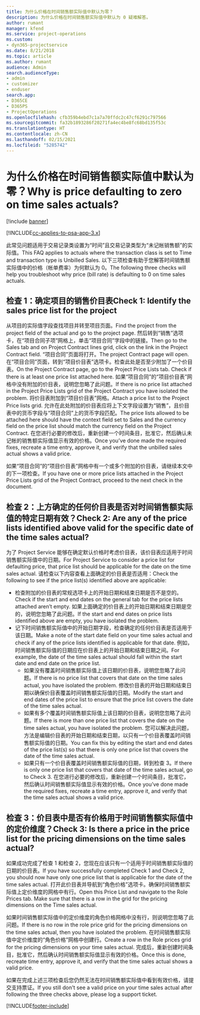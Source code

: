 ```yaml
---
title: 为什么价格在时间销售额实际值中默认为零？
description: 为什么价格在时间销售额实际值中默认为 0 疑难解答。
author: rumant
manager: kfend
ms.service: project-operations
ms.custom:
- dyn365-projectservice
ms.date: 8/21/2018
ms.topic: article
ms.author: rumant
audience: Admin
search.audienceType:
- admin
- customizer
- enduser
search.app:
- D365CE
- D365PS
- ProjectOperations
ms.openlocfilehash: cfb359b4ebd7c1a7a70ffdc2c47cf6291c797566
ms.sourcegitcommit: fa32b1893286f20271fa4ec4be8fc68bd135f53c
ms.translationtype: HT
ms.contentlocale: zh-CN
ms.lasthandoff: 02/15/2021
ms.locfileid: "5285742"
---
```

# <a name="why-is-price-defaulting-to-zero-on-time-sales-actuals"></a><span data-ttu-id="68ae0-103">为什么价格在时间销售额实际值中默认为零？</span><span class="sxs-lookup"><span data-stu-id="68ae0-103">Why is price defaulting to zero on time sales actuals?</span></span>

[!include [banner](../includes/psa-now-project-operations.md)]

[!INCLUDE[cc-applies-to-psa-app-3.x](../includes/cc-applies-to-psa-app-3x.md)]

<span data-ttu-id="68ae0-104">此常见问题适用于交易记录类设置为“时间”且交易记录类型为“未记帐销售额”的实际值。</span><span class="sxs-lookup"><span data-stu-id="68ae0-104">This FAQ applies to actuals where the transaction class is set to Time and transaction type is Unbilled Sales.</span></span> <span data-ttu-id="68ae0-105">以下三项检查有助于您解答时间销售额实际值中的价格（帐单费率）为何默认为 0。</span><span class="sxs-lookup"><span data-stu-id="68ae0-105">The following three checks will help you troubleshoot why price (bill rate) is defaulting to 0 on time sales actuals.</span></span>

## <a name="check-1-identify-the-sales-price-list-for-the-project"></a><span data-ttu-id="68ae0-106">检查 1：确定项目的销售价目表</span><span class="sxs-lookup"><span data-stu-id="68ae0-106">Check 1: Identify the sales price list for the project</span></span>

<span data-ttu-id="68ae0-107">从项目的实际值字段查找项目并转至项目页面。</span><span class="sxs-lookup"><span data-stu-id="68ae0-107">Find the project from the project field of the actual and go to the project page.</span></span> <span data-ttu-id="68ae0-108">然后转到“销售”选项卡，在“项目合同子项”网格上，单击“项目合同”字段中的链接。</span><span class="sxs-lookup"><span data-stu-id="68ae0-108">Then go to the Sales tab and on Project Contract lines grid, click on the link in the Project Contract field.</span></span> <span data-ttu-id="68ae0-109">“项目合同”页面将打开。</span><span class="sxs-lookup"><span data-stu-id="68ae0-109">The project Contract page will open.</span></span> <span data-ttu-id="68ae0-110">在“项目合同”页面，转到“项目价目表”选项卡。检查此处是否至少附加了一个价目表。</span><span class="sxs-lookup"><span data-stu-id="68ae0-110">On the Project Contract page, go to the Project Price Lists tab. Check if there is at least one price list attached here.</span></span> <span data-ttu-id="68ae0-111">如果“项目合同”的“项目价目表”网格中没有附加的价目表，说明您忽略了此问题。</span><span class="sxs-lookup"><span data-stu-id="68ae0-111">If there is no price list attached in the Project Price Lists grid of the Project Contract you have isolated the problem.</span></span> <span data-ttu-id="68ae0-112">将价目表附加到“项目价目表”网格。</span><span class="sxs-lookup"><span data-stu-id="68ae0-112">Attach a price list to the Project Price lists grid.</span></span> <span data-ttu-id="68ae0-113">允许在此处附加的价目表应将上下文字段设置为“销售”，且价目表中的货币字段与“项目合同”上的货币字段匹配。</span><span class="sxs-lookup"><span data-stu-id="68ae0-113">The price lists allowed to be attached here should have the context field set to Sales and the currency field on the price list should match the currency field on the Project Contract.</span></span> <span data-ttu-id="68ae0-114">在您进行必要的修改后，重新创建一个时间条目，批准它，然后确认未记帐的销售额实际值显示有效的价格。</span><span class="sxs-lookup"><span data-stu-id="68ae0-114">Once you’ve done made the required fixes, recreate a time entry, approve it, and verify that the unbilled sales actual shows a valid price.</span></span> 

<span data-ttu-id="68ae0-115">如果“项目合同”的“项目价目表”网格中有一个或多个附加的价目表，请继续本文中的下一项检查。</span><span class="sxs-lookup"><span data-stu-id="68ae0-115">If you have one or more price lists attached in the Project Price Lists grid of the Project Contract, proceed to the next check in the document.</span></span>

## <a name="check-2-are-any-of-the-price-lists-identified-above-valid-for-the-specific-date-of-the-time-sales-actual"></a><span data-ttu-id="68ae0-116">检查 2：上方确定的任何价目表是否对时间销售额实际值的特定日期有效？</span><span class="sxs-lookup"><span data-stu-id="68ae0-116">Check 2: Are any of the price lists identified above valid for the specific date of the time sales actual?</span></span>

<span data-ttu-id="68ae0-117">为了 Project Service 能够在确定默认价格时考虑价目表，该价目表应适用于时间销售额实际值中的日期。</span><span class="sxs-lookup"><span data-stu-id="68ae0-117">For Project Service to consider a price list for defaulting price, that price list should be applicable for the date on the time sales actual.</span></span> <span data-ttu-id="68ae0-118">请检查以下内容查看上面确定的价目表是否适用：</span><span class="sxs-lookup"><span data-stu-id="68ae0-118">Check the following to see if the price list(s) identified above are applicable:</span></span>
- <span data-ttu-id="68ae0-119">检查附加的价目表的常规选项卡上的开始日期和结束日期是否不是空的。</span><span class="sxs-lookup"><span data-stu-id="68ae0-119">Check if the start and end dates on the general tab for the price lists attached aren’t empty.</span></span> <span data-ttu-id="68ae0-120">如果上面确定的价目表上的开始日期和结束日期是空的，说明您忽略了此问题。</span><span class="sxs-lookup"><span data-stu-id="68ae0-120">If the start and end dates on price lists identified above are empty, you have isolated the problem.</span></span> 
- <span data-ttu-id="68ae0-121">记下时间销售额实际值中的开始日期字段，检查确定的任何价目表是否适用于该日期。</span><span class="sxs-lookup"><span data-stu-id="68ae0-121">Make a note of the start date field on your time sales actual and check if any of the price lists identified is applicable for that date.</span></span> <span data-ttu-id="68ae0-122">例如，时间销售额实际值的日期应在价目表上的开始日期和结束日期之间。</span><span class="sxs-lookup"><span data-stu-id="68ae0-122">For example, the date of the time sales actual should fall within the start date and end date on the price list.</span></span> 
    - <span data-ttu-id="68ae0-123">如果没有覆盖时间销售额实际值上该日期的价目表，说明您忽略了此问题。</span><span class="sxs-lookup"><span data-stu-id="68ae0-123">If there is no price list that covers that date on the time sales actual, you have isolated the problem.</span></span> <span data-ttu-id="68ae0-124">修改价目表的开始日期和结束日期以确保价目表覆盖时间销售额实际值的日期。</span><span class="sxs-lookup"><span data-stu-id="68ae0-124">Modify the start and end dates of the price list to ensure that the price list covers the date of the time sales actual.</span></span> 
    - <span data-ttu-id="68ae0-125">如果有多个覆盖时间销售额实际值上该日期的价目表，说明您忽略了此问题。</span><span class="sxs-lookup"><span data-stu-id="68ae0-125">If there is more than one price list that covers the date on the time sales actual, you have isolated the problem.</span></span> <span data-ttu-id="68ae0-126">您可以解决此问题，方法是编辑价目表的开始日期和结束日期，以只有一个价目表覆盖时间销售额实际值的日期。</span><span class="sxs-lookup"><span data-stu-id="68ae0-126">You can fix this by editing the start and end dates of the price list(s) so that there is only one price list that covers the date of the time sales actual.</span></span> 
    - <span data-ttu-id="68ae0-127">如果只有一个价目表覆盖时间销售额实际值的日期，转到检查 3。</span><span class="sxs-lookup"><span data-stu-id="68ae0-127">If there is only one price list that covers that date of the time sales actual, go to Check 3.</span></span>
<span data-ttu-id="68ae0-128">在您进行必要的修改后，重新创建一个时间条目，批准它，然后确认时间销售额实际值显示有效的价格。</span><span class="sxs-lookup"><span data-stu-id="68ae0-128">Once you’ve done made the required fixes, recreate a time entry, approve it, and verify that the time sales actual shows a valid price.</span></span>

## <a name="check-3-is-there-a-price-in-the-price-list-for-the-pricing-dimensions-on-the-time-sales-actual"></a><span data-ttu-id="68ae0-129">检查 3：价目表中是否有价格用于时间销售额实际值中的定价维度？</span><span class="sxs-lookup"><span data-stu-id="68ae0-129">Check 3: Is there a price in the price list for the pricing dimensions on the time sales actual?</span></span>

<span data-ttu-id="68ae0-130">如果成功完成了检查 1 和检查 2，您现在应该只有一个适用于时间销售额实际值的日期的价目表。</span><span class="sxs-lookup"><span data-stu-id="68ae0-130">If you have successfully completed Check 1 and Check 2, you should now have only one price list that is applicable for the date of the time sales actual.</span></span> <span data-ttu-id="68ae0-131">打开此价目表并导航到“角色价格”选项卡。确保时间销售额实际值上定价维度的网格中有行。</span><span class="sxs-lookup"><span data-stu-id="68ae0-131">Open this Price List and navigate to the Role Prices tab. Make sure that there is a row in the grid for the pricing dimensions on the Time sales actual.</span></span>

<span data-ttu-id="68ae0-132">如果时间销售额实际值中的定价维度的角色价格网格中没有行，则说明您忽略了此问题。</span><span class="sxs-lookup"><span data-stu-id="68ae0-132">If there is no row in the role price grid for the pricing dimensions on the time sales actual, then you have isolated the problem.</span></span> <span data-ttu-id="68ae0-133">在时间销售额实际值中定价维度的“角色价格”网格中创建行。</span><span class="sxs-lookup"><span data-stu-id="68ae0-133">Create a row in the Role prices grid for the pricing dimensions on your time sales actual.</span></span> <span data-ttu-id="68ae0-134">完成后，重新创建时间条目，批准它，然后确认时间销售额实际值显示有效的价格。</span><span class="sxs-lookup"><span data-stu-id="68ae0-134">Once this is done, recreate time entry, approve it, and verify that the time sales actual shows a valid price.</span></span>

<span data-ttu-id="68ae0-135">如果在完成上述三项检查后您仍然无法在时间销售额实际值中看到有效价格，请提交支持票证。</span><span class="sxs-lookup"><span data-stu-id="68ae0-135">If you still don't see a valid price on your time sales actual after following the three checks above, please log a support ticket.</span></span> 



[!INCLUDE[footer-include](../includes/footer-banner.md)]